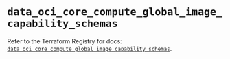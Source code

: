 # `data_oci_core_compute_global_image_capability_schemas`

Refer to the Terraform Registry for docs: [`data_oci_core_compute_global_image_capability_schemas`](https://registry.terraform.io/providers/hashicorp/oci/7.19.0/docs/data-sources/core_compute_global_image_capability_schemas).
